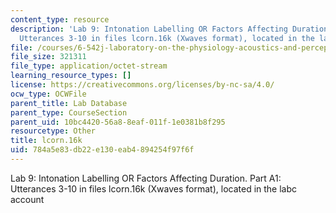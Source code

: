 ```yaml
---
content_type: resource
description: 'Lab 9: Intonation Labelling OR Factors Affecting Duration. Part A1:
  Utterances 3-10 in files lcorn.16k (Xwaves format), located in the labc account'
file: /courses/6-542j-laboratory-on-the-physiology-acoustics-and-perception-of-speech-fall-2005/784a5e83db22e130eab4894254f97f6f_lcorn.16k
file_size: 321311
file_type: application/octet-stream
learning_resource_types: []
license: https://creativecommons.org/licenses/by-nc-sa/4.0/
ocw_type: OCWFile
parent_title: Lab Database
parent_type: CourseSection
parent_uid: 10bc4420-56a8-8eaf-011f-1e0381b8f295
resourcetype: Other
title: lcorn.16k
uid: 784a5e83-db22-e130-eab4-894254f97f6f
---
```

Lab 9: Intonation Labelling OR Factors Affecting Duration. Part A1: Utterances 3-10 in files lcorn.16k (Xwaves format), located in the labc account